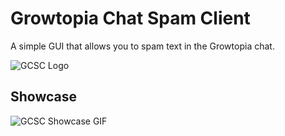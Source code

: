 # Growtopia Chat Spam Client

A simple GUI that allows you to spam text in the Growtopia chat.

![GCSC Logo](https://raw.githubusercontent.com/Dan-Banfield/Growtopia-Chat-Spam-Client/master/Growtopia%20Chat%20Spam%20Client/GACC%20Icon.ico?token=GHSAT0AAAAAABIDGLYMOYQ4D7ULNBD5JCZKYSR24IA)

## Showcase

![GCSC Showcase GIF](https://github.com/Dan-Banfield/Growtopia-Chat-Spam-Client/blob/master/Growtopia%20Chat%20Spam%20Client/GCSC%20Showcase.gif?raw=true)
